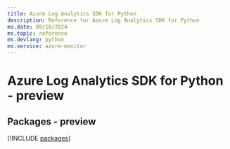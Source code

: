 ```yaml
---
title: Azure Log Analytics SDK for Python
description: Reference for Azure Log Analytics SDK for Python
ms.date: 09/18/2024
ms.topic: reference
ms.devlang: python
ms.service: azure-monitor
---
```

# Azure Log Analytics SDK for Python - preview
## Packages - preview
[!INCLUDE [packages](log-analytics-index.md)]